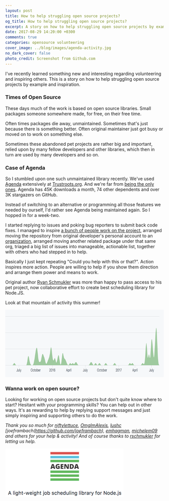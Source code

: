 ```yaml
---
layout: post
title: How to help struggling open source projects?
og_title: How to help struggling open source projects?
excerpt: A story on how to help struggling open source projects by example and inspiration.
date: 2017-08-29 14:20:00 +0300
comments: true
categories: opensource volunteering
cover_image: ../blog/images/agenda-activity.jpg
no_dark_cover: false
photo_credit: Screenshot from Github.com
---
```


<span class="lead">I've recently learned something new and interesting regarding volunteering and inspiring others. This is a story on how to help struggling open source projects by example and inspiration.</span>

<h3>Times of Open Source</h3>

These days much of the work is based on open source libraries. Small packages someone somewhere made, for free, on their free time.

Often times packages die away, unmaintained. Sometimes that's just because there is something better. Often original maintainer just got busy or moved on to work on something else.

Sometimes these abandoned pet projects are rather big and important, relied upon by many fellow developers and other libraries, which then in turn are used by many developers and so on.

<h3>Case of Agenda</h3>

So I stumbled upon one such unmaintained library recently. We've used [Agenda](http://agendajs.com) extensively at [Trustroots.org](https://www.trustroots.org/). And we're far from <a href="https://www.npmjs.com/browse/depended/agenda" title="Packages depending on Agenda">being the only ones</a>. Agenda has 45K downloads a month, 74 other dependents and over 3K stargazers on GitHub.

Instead of switching to an alternative or programming all those features we needed by ourself, I'd rather see Agenda being maintained again. So I hopped in for a week-two.

I started replying to issues and poking bug reporters to submit back code fixes. I managed to inspire [a bunch of people work on the project](https://github.com/agenda/agenda/issues/414), arranged moving the repository from original developer's personal account to an [organization](https://github.com/agenda), arranged moving another related package under that same org, triaged a big list of issues into manageable, actionable list, together with others who had stepped in to help.

Basically I just kept repeating "Could you help with this or that?". Action inspires more action. People are willing to help if you show them direction and arrange them power and means to work.

Original author [Ryan Schmukler](https://github.com/rschmukler) was more than happy to pass access to his pet project, now collaborative effort to create best scheduling library for Node.JS.

Look at that mountain of activity this summer!

<a href="https://github.com/agenda/agenda/graphs/contributors" title="Contributor activity on Agenda"><img src="/blog/images/agenda-activity.png" width="700" height="214" class="img-responsive" alt="Contributor activity on Agenda"></a>

<h3>Wanna work on open source?</h3>

Looking for working on open source projects but don't quite know where to start? Hesitant with your programming skills? You can help out in other ways. It's as rewarding to help by replying support messages and just simply inspiring and supporting others to do the work.


_Thank you so much for
[niftylettuce](https://github.com/niftylettuce),
[OmgImAlexis](https://github.com/OmgImAlexis),
[lushc](https://github.com/lushc)
[joeframbach(https://github.com/joeframbach),
[emhagman](https://github.com/emhagman),
[michelem09](https://github.com/michelem09) and others for your help & activity! And of course thanks to [rschmukler](https://github.com/rschmukler) for letting us help._

<a href="https://github.com/agenda/agenda/" title="Agenda - A light-weight job scheduling library for Node.js"><img src="/blog/images/agenda-slogan.png" width="376" height="154" class="img-responsive" alt="Agenda - A light-weight job scheduling library for Node.js"></a>

